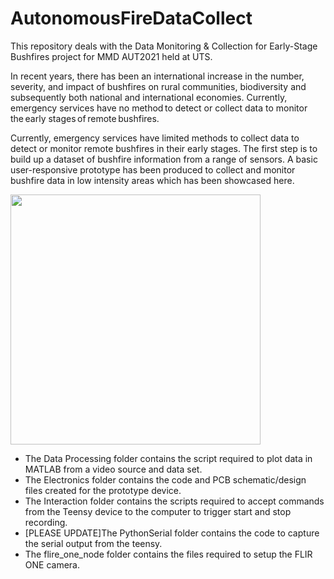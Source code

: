 # AutonomousFireDataCollect

This repository deals with the Data Monitoring & Collection for Early-Stage Bushfires project for MMD AUT2021 held at UTS.

In recent years, there has been an international increase in the number, severity, and impact of bushfires on rural communities, biodiversity and subsequently both national and international economies. Currently, emergency services have no method to detect or collect data to monitor the early stages of remote bushfires. 


Currently, emergency services have limited methods to collect data to detect or monitor remote bushfires in their early stages. The first step is to build up a dataset of bushfire information from a range of sensors. A basic user-responsive prototype has been produced to collect and monitor bushfire data in low intensity areas which has been showcased here.


<img src="https://i.ibb.co/n8CS2R5/amp.jpg" width="400">

* The Data Processing folder contains the script required to plot data in MATLAB from a video source and data set.
* The Electronics folder contains the code and PCB schematic/design files created for the prototype device.
* The Interaction folder contains the scripts required to accept commands from the Teensy device to the computer to trigger start and stop recording.
* [PLEASE UPDATE]The PythonSerial folder contains the code to capture the serial output from the teensy.
* The flire_one_node folder contains the files required to setup the FLIR ONE camera.
